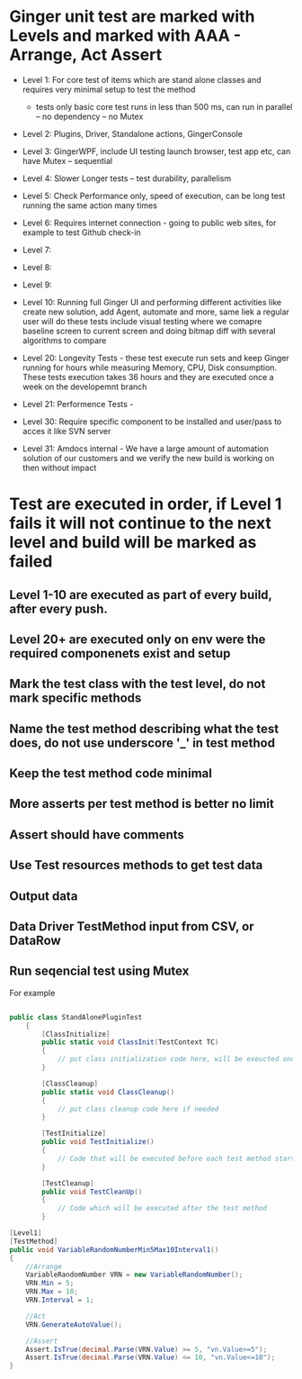 ﻿# Ginger unit test are marked with Levels and marked with AAA - Arrange, Act Assert

- Level 1: For core test of items which are stand alone classes and requires very minimal setup to test the method
	- tests only basic core test runs in less than 500 ms, can run in parallel – no dependency – no Mutex
- Level 2: Plugins, Driver, Standalone actions, GingerConsole
- Level 3: GingerWPF, include UI testing launch browser, test app etc, can have Mutex – sequential
- Level 4: Slower Longer tests – test durability, parallelism
- Level 5: Check Performance only, speed of execution, can be long test running the same action many times
- Level 6: Requires internet connection - going to public web sites, for example to test Github check-in
- Level 7: 
- Level 8:
- Level 9:
- Level 10: Running full Ginger UI and performing different activities like create new solution, add Agent, automate and more, same liek a regular user will do 
these tests include visual testing where we comapre baseline screen to current screen and doing bitmap diff with several algorithms to compare

- Level 20: Longevity Tests - these test execute run sets and keep Ginger running for hours while measuring Memory, CPU, Disk consumption.
These tests execution takes 36 hours and they are executed once a week on the developemnt branch
- Level 21: Performence Tests - 

- Level 30: Require specific component to be installed and user/pass to acces it like SVN server
- Level 31: Amdocs internal - We have a large amount of automation solution of our customers and we verify the new build is working on then without impact

# Test are executed in order, if Level 1 fails it will not continue to the next level and build will be marked as failed

## Level 1-10 are executed as part of every build, after every push.
## Level 20+ are executed only on env were the required componenets exist and setup


## Mark the test class with the test level, do not mark specific methods
## Name the test method describing what the test does, do not use underscore '_' in test method
## Keep the test method code minimal 
## More asserts per test method is better no limit
## Assert should have comments 
## Use Test resources methods to get test data
## Output data
## Data Driver TestMethod input from CSV, or DataRow
## Run seqencial test using Mutex

For example

```cs

public class StandAlonePluginTest
    {
        [ClassInitialize]
        public static void ClassInit(TestContext TC)
        {
            // put class initialization code here, will be exeucted once 
        }

        [ClassCleanup]
        public static void ClassCleanup()
        {
			// put class cleanup code here if needed 
        }

        [TestInitialize]
        public void TestInitialize()
        {
            // Code that will be executed before each test method start
        }

        [TestCleanup]
        public void TestCleanUp()
        {
            // Code which will be executed after the test method
        }

[Level1]
[TestMethod]
public void VariableRandomNumberMin5Max10Interval1()
{
    //Arrange
    VariableRandomNumber VRN = new VariableRandomNumber();
    VRN.Min = 5;
    VRN.Max = 10;
    VRN.Interval = 1;

    //Act
    VRN.GenerateAutoValue();

    //Assert
    Assert.IsTrue(decimal.Parse(VRN.Value) >= 5, "vn.Value>=5");
    Assert.IsTrue(decimal.Parse(VRN.Value) <= 10, "vn.Value<=10");
}
```


